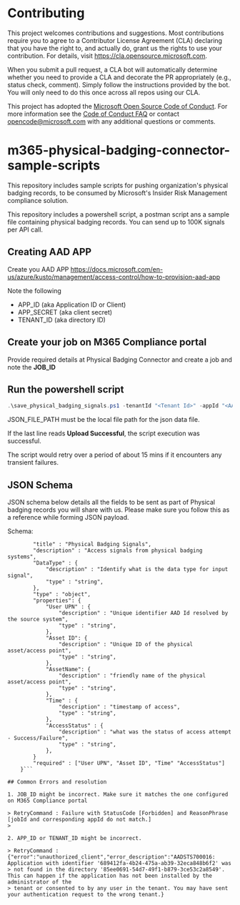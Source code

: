 # Contributing

This project welcomes contributions and suggestions.  Most contributions require you to agree to a
Contributor License Agreement (CLA) declaring that you have the right to, and actually do, grant us
the rights to use your contribution. For details, visit https://cla.opensource.microsoft.com.

When you submit a pull request, a CLA bot will automatically determine whether you need to provide
a CLA and decorate the PR appropriately (e.g., status check, comment). Simply follow the instructions
provided by the bot. You will only need to do this once across all repos using our CLA.

This project has adopted the [Microsoft Open Source Code of Conduct](https://opensource.microsoft.com/codeofconduct/).
For more information see the [Code of Conduct FAQ](https://opensource.microsoft.com/codeofconduct/faq/) or
contact [opencode@microsoft.com](mailto:opencode@microsoft.com) with any additional questions or comments.

# m365-physical-badging-connector-sample-scripts
This repository includes sample scripts for pushing organization's physical badging records, to be consumed by Microsoft's Insider Risk Management compliance solution. 

This repository includes a powershell script, a postman script ans a sample file containing physical badging records. You can send up to 100K signals per API call.

## Creating AAD APP

Create you AAD APP https://docs.microsoft.com/en-us/azure/kusto/management/access-control/how-to-provision-aad-app

 Note the following
 - APP_ID (aka Application ID or Client)
 - APP_SECRET (aka client secret)
 - TENANT_ID (aka directory ID)

## Create your job on M365 Compliance portal

Provide required details at Physical Badging Connector and create a job and note the **JOB_ID**

## Run the powershell script
```powershell
.\save_physical_badging_signals.ps1 -tenantId "<Tenant Id>" -appId "<AAD App Id>" -appSecret "<AAD App Secret>" -jobId "<Job Id>" -jsonFilePath "<JSON_FILE_PATH>"
```

JSON_FILE_PATH must be the local file path for the json data file.

If the last line reads **Upload Successful**, the script execution was successful.

The script would retry  over a period of about 15 mins if it encounters any transient failures.

## JSON Schema

JSON schema below details all the fields to be sent as part of Physical badging records you will share with us. Please make sure you follow this as a reference while forming JSON payload. 

Schema:
```{
		"title" : "Physical Badging Signals",
		"description" : "Access signals from physical badging systems",
		"DataType" : {
			"description" : "Identify what is the data type for input signal",
            "type" : "string",
		},
		"type" : "object",
		"properties": {
			"User UPN" : {
				"description" : "Unique identifier AAD Id resolved by the source system",
				"type" : "string",
			},
			"Asset ID": {
				"description" : "Unique ID of the physical asset/access point",
				"type" : "string",
			},
			"AssetName": {
				"description" : "friendly name of the physical asset/access point",
				"type" : "string",
			},
			"Time" : {
				"description" : "timestamp of access",
				"type" : "string",
			},
			"AccessStatus" : {
				"description" : "what was the status of access attempt - Success/Failure",
				"type" : "string",
			},
		}
		"required" : ["User UPN", "Asset ID", "Time" "AccessStatus"]
	}```

## Common Errors and resolution

1. JOB_ID might be incorrect. Make sure it matches the one configured on M365 Compliance portal

> RetryCommand : Failure with StatusCode [Forbidden] and ReasonPhrase [jobId and corresponding appId do not match.]
> 

2. APP_ID or TENANT_ID might be incorrect.

> RetryCommand : {"error":"unauthorized_client","error_description":"AADSTS700016: Application with identifier '689412fa-4b24-475a-ab39-32eca848b6f2' was 
> not found in the directory '85ee0691-54d7-49f1-b879-3ce53c2a8549'. This can happen if the application has not been installed by the administrator of the 
> tenant or consented to by any user in the tenant. You may have sent your authentication request to the wrong tenant.}